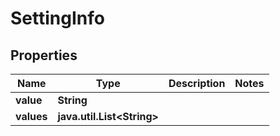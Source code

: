 # SettingInfo

## Properties
Name | Type | Description | Notes
------------ | ------------- | ------------- | -------------
**value** | **String** |  | 
**values** | **java.util.List&lt;String&gt;** |  | 
